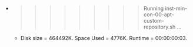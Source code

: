* >>>>>>>>> Running inst-min-con-00-apt-custom-repository.sh ...
  * Disk size = 464492K. Space Used = 4776K. Runtime = 00:00:00:03.
